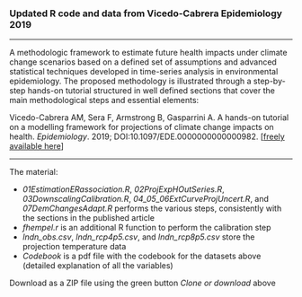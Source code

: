 
### Updated R code and data from Vicedo-Cabrera Epidemiology 2019

--------------------------------------------------------------------------------

A methodologic framework to estimate future health impacts under climate change
scenarios based on a defined set of assumptions and advanced statistical techniques
developed in time-series analysis in environmental epidemiology. The proposed
methodology is illustrated through a step-by-step hands-on tutorial structured in well defined sections that cover the main methodological steps and essential elements:

Vicedo-Cabrera AM, Sera F, Armstrong B, Gasparrini A. A hands-on tutorial on a modelling framework for projections of climate change impacts on health. *Epidemiology*. 2019; DOI:10.1097/EDE.0000000000000982. [[freely available here](http://www.ag-myresearch.com/2019_vicedo-cabrera_Epidem.html)]

--------------------------------------------------------------------------------

The material:

  * *01EstimationERassociation.R*, *02ProjExpHOutSeries.R*, *03DownscalingCalibration.R*, *04_05_06ExtCurveProjUncert.R*, and *07DemChangesAdapt.R*  performs the various steps, consistently with the sections in the published article
  * *fhempel.r* is an additional R function to perform the calibration step
  * *lndn_obs.csv*, *lndn_rcp4p5.csv*, and *lndn_rcp8p5.csv* store the projection temperature data
  * *Codebook* is a pdf file with the codebook for the datasets above (detailed explanation of all the variables)
  
Download as a ZIP file using the green button *Clone or download* above
